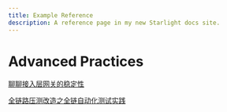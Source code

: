 ```yaml
---
title: Example Reference
description: A reference page in my new Starlight docs site.
---
```


# Advanced Practices

[聊聊接入层网关的稳定性](https://mp.weixin.qq.com/s/GpvyTdfzWDy5HTndCJhnzw)

[全链路压测改造之全链自动化测试实践](https://mp.weixin.qq.com/s/vdi7xjp-GIZ90Pb49RfS-g)
